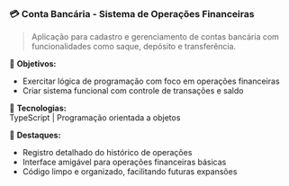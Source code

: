 ### 💳 **Conta Bancária - Sistema de Operações Financeiras**

> Aplicação para cadastro e gerenciamento de contas bancária com funcionalidades como saque, depósito e transferência.

🔹 **Objetivos:**  
- Exercitar lógica de programação com foco em operações financeiras  
- Criar sistema funcional com controle de transações e saldo  

🔹 **Tecnologias:**  
TypeScript | Programação orientada a objetos  

🔹 **Destaques:**  
- Registro detalhado do histórico de operações  
- Interface amigável para operações financeiras básicas  
- Código limpo e organizado, facilitando futuras expansões  
